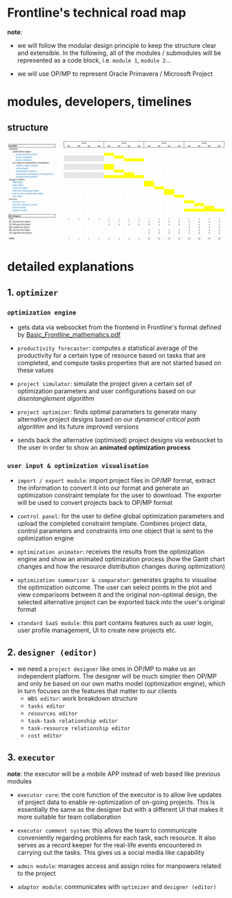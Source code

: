 

# Frontline's technical road map

**note**: 

- we will follow the modular design principle to keep the structure clear and extensible. In the following, all of the modules / submodules will be represented as a code block, i.e. `module 1`, `module 2`...

- we will use OP/MP to represent Oracle Primavera / Microsoft Project

# modules, developers, timelines

## structure

![](./tech_roadmap.png)

# detailed explanations


## 1. `optimizer`

### `optimization engine`

- gets data via websocket from the frontend in Frontline's format defined by [Basic_Frontline_mathematics.pdf](https://github.com/Frontline-Industrial-Software/home/blob/main/Basic_Frontline_mathematics.pdf)

- `productivity forecaster`: computes a statistical average of the productivity for a certain type of resource based on tasks that are completed, and compute tasks properties that are not started based on these values
 
- `project simulator`: simulate the project given a certain set of optimization parameters and user configurations based on our *disentanglement algorithm*

- `project optimizer`: finds optimal parameters to generate many alternative project designs based on our *dynamical critical path algorithm* and its future improved versions

- sends back the alternative (optimised) project designs via websocket to the user in order to show an **animated optimization process**



### `user input & optimization visualisation`

- `import / export module`: import project files in OP/MP format, extract the information to convert it into our format and generate an optimization constraint template for the user to download. The exporter will be used to convert projects back to OP/MP format

- `control panel`: for the user to define global optimization parameters and upload the completed constraint template. Combines project data, control parameters and constraints into one object that is sent to the optimization engine

- `optimization animator`: receives the results from the optimization engine and show an animated optimization process (how the Gantt chart changes and how the resource distribution changes during optimization)

- `optimization summarizer & comparator`: generates graphs to visualise the optimization outcome. The user can select points in the plot and view comparisons between it and the original non-optimal design, the selected alternative project can be exported back into the user's original format

- `standard SaaS module`: this part contains features such as user login, user profile management, UI to create new projects etc.


## 2. `designer (editor)`

- we need a `project designer` like ones in OP/MP to make us an independent platform. The designer will be much simpler then OP/MP and only be based on our own maths model (optimization engine), which in turn focuses on the features that matter to our clients
    - `WBS editor`: work breakdown structure
    - `tasks editor`
    - `resources editor`
    - `task-task relationship editor`
    - `task-resource relationship editor`
    - `cost editor`

## 3. `executor`

**note**: the executor will be a mobile APP instead of web based like previous modules

- `executor core`: the core function of the executor is to allow live updates of project data to enable re-optimization of on-going projects. This is essentially the same as the designer but with a different UI that makes it more suitable for team collaboration

- `executor comment system`: this allows the team to communicate conveniently regarding problems for each task, each resource. It also serves as a record keeper for the real-life events encountered in carrying out the tasks. This gives us a social media like capability

- `admin module`: manages access and assign roles for manpowers related to the project

- `adaptor module`: communicates with `optimizer` and `designer (editor)`
